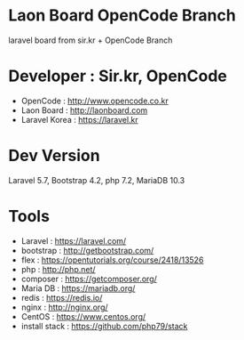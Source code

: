 # Laon Board OpenCode Branch

laravel board from sir.kr + OpenCode Branch

# Developer : Sir.kr, OpenCode
- OpenCode : http://www.opencode.co.kr
- Laon Board : http://laonboard.com
- Laravel Korea : https://laravel.kr

# Dev Version
Laravel 5.7, Bootstrap 4.2, php 7.2, MariaDB 10.3

# Tools
- Laravel : https://laravel.com/
- bootstrap : http://getbootstrap.com/
- flex : https://opentutorials.org/course/2418/13526
- php : http://php.net/
- composer : https://getcomposer.org/
- Maria DB : https://mariadb.org/
- redis : https://redis.io/
- nginx : http://nginx.org/
- CentOS : https://www.centos.org/
- install stack : https://github.com/php79/stack
